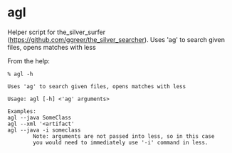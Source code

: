 agl
===

Helper script for the_silver_surfer (https://github.com/ggreer/the_silver_searcher).
Uses 'ag' to search given files, opens matches with less


From the help:

```
% agl -h

Uses 'ag' to search given files, opens matches with less

Usage: agl [-h] <'ag' arguments>

Examples:
agl --java SomeClass
agl --xml '<artifact'
agl --java -i someclass
        Note: arguments are not passed into less, so in this case
        you would need to immediately use '-i' command in less.
```
